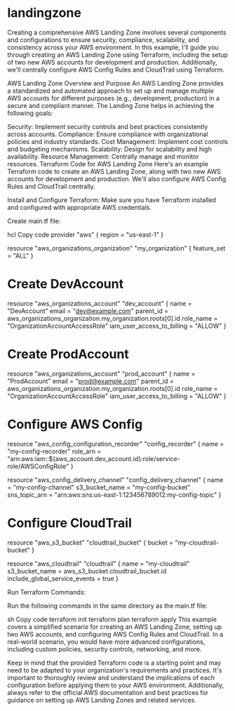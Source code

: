 # landingzone
Creating a comprehensive AWS Landing Zone involves several components and configurations to ensure security, compliance, scalability, and consistency across your AWS environment. In this example, I'll guide you through creating an AWS Landing Zone using Terraform, including the setup of two new AWS accounts for development and production. Additionally, we'll centrally configure AWS Config Rules and CloudTrail using Terraform.

AWS Landing Zone Overview and Purpose
An AWS Landing Zone provides a standardized and automated approach to set up and manage multiple AWS accounts for different purposes (e.g., development, production) in a secure and compliant manner. The Landing Zone helps in achieving the following goals:

Security: Implement security controls and best practices consistently across accounts.
Compliance: Ensure compliance with organizational policies and industry standards.
Cost Management: Implement cost controls and budgeting mechanisms.
Scalability: Design for scalability and high availability.
Resource Management: Centrally manage and monitor resources.
Terraform Code for AWS Landing Zone
Here's an example Terraform code to create an AWS Landing Zone, along with two new AWS accounts for development and production. We'll also configure AWS Config Rules and CloudTrail centrally.

Install and Configure Terraform: Make sure you have Terraform installed and configured with appropriate AWS credentials.

Create main.tf file:

hcl
Copy code
provider "aws" {
  region = "us-east-1"
}

resource "aws_organizations_organization" "my_organization" {
  feature_set = "ALL"
}

# Create DevAccount
resource "aws_organizations_account" "dev_account" {
  name             = "DevAccount"
  email            = "dev@example.com"
  parent_id        = aws_organizations_organization.my_organization.roots[0].id
  role_name        = "OrganizationAccountAccessRole"
  iam_user_access_to_billing = "ALLOW"
}

# Create ProdAccount
resource "aws_organizations_account" "prod_account" {
  name             = "ProdAccount"
  email            = "prod@example.com"
  parent_id        = aws_organizations_organization.my_organization.roots[0].id
  role_name        = "OrganizationAccountAccessRole"
  iam_user_access_to_billing = "ALLOW"
}

# Configure AWS Config
resource "aws_config_configuration_recorder" "config_recorder" {
  name = "my-config-recorder"
  role_arn = "arn:aws:iam::${aws_account.dev_account.id}:role/service-role/AWSConfigRole"
}

resource "aws_config_delivery_channel" "config_delivery_channel" {
  name          = "my-config-channel"
  s3_bucket_name = "my-config-bucket"
  sns_topic_arn = "arn:aws:sns:us-east-1:123456789012:my-config-topic"
}

# Configure CloudTrail
resource "aws_s3_bucket" "cloudtrail_bucket" {
  bucket = "my-cloudtrail-bucket"
}

resource "aws_cloudtrail" "cloudtrail" {
  name                          = "my-cloudtrail"
  s3_bucket_name                = aws_s3_bucket.cloudtrail_bucket.id
  include_global_service_events = true
}

Run Terraform Commands:

Run the following commands in the same directory as the main.tf file:

sh
Copy code
terraform init
terraform plan
terraform apply
This example covers a simplified scenario for creating an AWS Landing Zone, setting up two AWS accounts, and configuring AWS Config Rules and CloudTrail. In a real-world scenario, you would have more advanced configurations, including custom policies, security controls, networking, and more.

Keep in mind that the provided Terraform code is a starting point and may need to be adapted to your organization's requirements and practices. It's important to thoroughly review and understand the implications of each configuration before applying them to your AWS environment. Additionally, always refer to the official AWS documentation and best practices for guidance on setting up AWS Landing Zones and related services.
